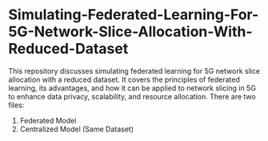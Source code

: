 # Simulating-Federated-Learning-For-5G-Network-Slice-Allocation-With-Reduced-Dataset
This repository discusses simulating federated learning for 5G network slice allocation with a reduced dataset. It covers the principles of federated learning, its advantages, and how it can be applied to network slicing in 5G to enhance data privacy, scalability, and resource allocation. 
There are two files:
1. Federated Model
2. Centralized Model (Same Dataset)
